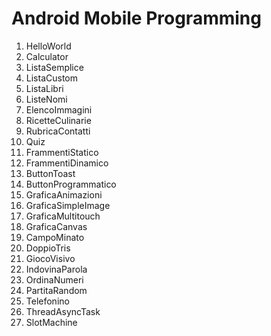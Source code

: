 # Android Mobile Programming

1. HelloWorld
2. Calculator
3. ListaSemplice
4. ListaCustom
5. ListaLibri
6. ListeNomi
7. ElencoImmagini
8. RicetteCulinarie
9. RubricaContatti
10. Quiz
11. FrammentiStatico
12. FrammentiDinamico
13. ButtonToast
14. ButtonProgrammatico
15. GraficaAnimazioni
16. GraficaSimpleImage
17. GraficaMultitouch
18. GraficaCanvas
19. CampoMinato
20. DoppioTris
21. GiocoVisivo
22. IndovinaParola
23. OrdinaNumeri
24. PartitaRandom
25. Telefonino
26. ThreadAsyncTask
27. SlotMachine
